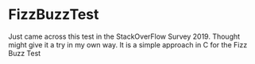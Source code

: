# FizzBuzzTest

Just came across this test in the StackOverFlow Survey 2019. Thought might give it a try in my own way.
It is a simple approach in C for the Fizz Buzz Test
